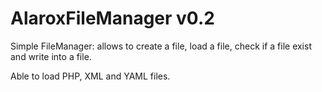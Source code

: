 AlaroxFileManager v0.2
=================


Simple FileManager: allows to create a file, load a file, check if a file exist and write into a file.

Able to load PHP, XML and YAML files.